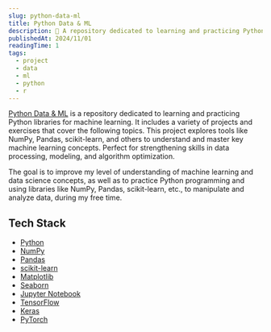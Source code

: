 ```yaml
---
slug: python-data-ml
title: Python Data & ML
description: 🧠 A repository dedicated to learning and practicing Python libraries for machine learning. 
publishedAt: 2024/11/01
readingTime: 1
tags:
  - project
  - data
  - ml
  - python
  - r
---
```


[Python Data & ML](https://github.com/ArthurDanjou/Python-Data-Machine-Learning) is a repository dedicated to learning and practicing Python libraries for machine learning. It includes a variety of projects and exercises that cover the following topics.
This project explores tools like NumPy, Pandas, scikit-learn, and others to understand and master key machine learning concepts. Perfect for strengthening skills in data processing, modeling, and algorithm optimization. 

The goal is to improve my level of understanding of machine learning and data science concepts, as well as to practice Python programming and using libraries like NumPy, Pandas, scikit-learn, etc., to manipulate and analyze data, during my free time.

## Tech Stack

- [Python](https://www.python.org/)
- [NumPy](https://numpy.org/)
- [Pandas](https://pandas.pydata.org/)
- [scikit-learn](https://scikit-learn.org/stable/)
- [Matplotlib](https://matplotlib.org/)
- [Seaborn](https://seaborn.pydata.org/)
- [Jupyter Notebook](https://jupyter.org/)
- [TensorFlow](https://www.tensorflow.org/)
- [Keras](https://keras.io/)
- [PyTorch](https://pytorch.org/)

